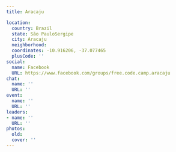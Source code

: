 ```yaml
---
title: Aracaju

location:
  country: Brazil
  state: São PauloSergipe
  city: Aracaju
  neighborhood: 
  coordinates: -10.916206, -37.077465
  plusCode: ''
social:
  name: Facebook
  URL: https://www.facebook.com/groups/free.code.camp.aracaju
chat:
  name: ''
  URL: ''
event:
  name: ''
  URL: ''
leaders:
- name: ''
  URL: ''
photos:
  old: 
  cover: ''
---
```

